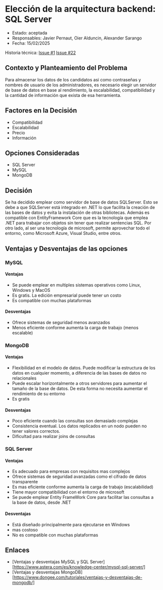 # Elección de la arquitectura backend: SQL Server 

* Estado: aceptada
* Responsables: Javier Pernaut, Oier Alduncin, Alexander Sarango
* Fecha: 15/02/2025

Historia técnica: [Issue #1](https://github.com/oielay/GTIO_Votacion/issues/1) [Issue #22](https://github.com/oielay/GTIO_Votacion/issues/22)


## Contexto y Planteamiento del Problema
Para almacenar los datos de los candidatos asi como contraseñas y nombres de usuario de los administradores, es necesario elegir un servidor de base de datos en base al rendimiento, la escalabilidad, compatibilidad y la cantidad de información que exista de esa herramienta.

## Factores en la Decisión 

* Compatibilidad
* Escalabilidad
* Precio
* Información

## Opciones Consideradas

* SQL Server
* MySQL
* MongoDB

## Decisión

Se ha decidido emplear como servidor de base de datos SQLServer. Esto se debe a que SQLServer está integrado en .NET lo que facilita la creación de las bases de datos y evita la instalación de otras bibliotecas. Además es compatible con EntityFramework Core que es la tecnología que emplea .NET para trabajar con objetos sin tener que realizar sentencias SQL. Por otro lado, al ser una tecnología de microsoft, permite aprovechar todo el entorno, como Microsoft Azure, Visual Studio, entre otros.

## Ventajas y Desventajas de las opciones

### MySQL
#### Ventajas

* Se puede emplear en multiples sistemas operativos como Linux, Windows y MacOS
* Es gratis. La edición empresarial puede tener un costo
* Es compatible con muchas plataformas

#### Desventajas
* Ofrece sistemas de seguridad menos avanzados
* Menos eficiente conforme aumenta la carga de trabajo (menos escalable)

### MongoDB
#### Ventajas
* Flexibilidad en el modelo de datos. Puede modificar la estructura de los datos en cualquier momento, a diferencia de las bases de datos no relacionales
* Puede escalar horizontalmente a otros servidores para aumentar el tamaño de la base de datos. De esta forma no necesita aumentar el rendimiento de su entorno
* Es gratis

#### Desventajas
* Poco eficiente cuando las consultas son demasiado complejas
* Consistencia eventual. Los datos replicados en un nodo pueden no tener valores correctos.
* Dificultad para realizar joins de consultas

### SQL Server

#### Ventajas
* Es adecuado para empresas con requisitos mas complejos
* Ofrece sistemas de seguridad avanzadas como el cifrado de datos transparente
* Es mas eficiente conforme aumenta la carga de trabajo (escalabilidad)
* Tiene mayor compatibilidad con el entorno de microsoft
* Se puede emplear Entity FrameWork Core para facilitar las consultas a la base de datos, desde .NET


#### Desventajas
* Está diseñado principalmente para ejecutarse en Windows
* mas costoso
* No es compatible con muchas plataformas


## Enlaces 

* [Ventajas y desventajas MySQL y SQL Server][https://www.astera.com/es/knowledge-center/mysql-sql-server/]
* [Ventajas y desventajas MongoDB][https://www.dongee.com/tutoriales/ventajas-y-desventajas-de-mongodb/]


